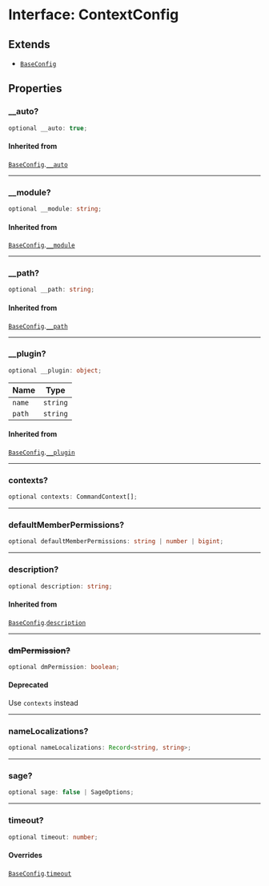 # Interface: ContextConfig

## Extends

- [`BaseConfig`](Interface.BaseConfig.md)

## Properties

### \_\_auto?

```ts
optional __auto: true;
```

#### Inherited from

[`BaseConfig`](Interface.BaseConfig.md).[`__auto`](Interface.BaseConfig.md#__auto)

***

### \_\_module?

```ts
optional __module: string;
```

#### Inherited from

[`BaseConfig`](Interface.BaseConfig.md).[`__module`](Interface.BaseConfig.md#__module)

***

### \_\_path?

```ts
optional __path: string;
```

#### Inherited from

[`BaseConfig`](Interface.BaseConfig.md).[`__path`](Interface.BaseConfig.md#__path)

***

### \_\_plugin?

```ts
optional __plugin: object;
```

| Name | Type |
| ------ | ------ |
| `name` | `string` |
| `path` | `string` |

#### Inherited from

[`BaseConfig`](Interface.BaseConfig.md).[`__plugin`](Interface.BaseConfig.md#__plugin)

***

### contexts?

```ts
optional contexts: CommandContext[];
```

***

### defaultMemberPermissions?

```ts
optional defaultMemberPermissions: string | number | bigint;
```

***

### description?

```ts
optional description: string;
```

#### Inherited from

[`BaseConfig`](Interface.BaseConfig.md).[`description`](Interface.BaseConfig.md#description)

***

### ~~dmPermission?~~

```ts
optional dmPermission: boolean;
```

#### Deprecated

Use `contexts` instead

***

### nameLocalizations?

```ts
optional nameLocalizations: Record<string, string>;
```

***

### sage?

```ts
optional sage: false | SageOptions;
```

***

### timeout?

```ts
optional timeout: number;
```

#### Overrides

[`BaseConfig`](Interface.BaseConfig.md).[`timeout`](Interface.BaseConfig.md#timeout)

